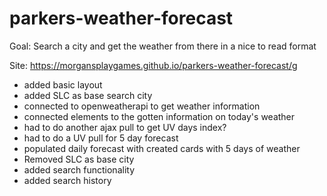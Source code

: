 # parkers-weather-forecast
Goal: Search a city and get the weather from there in a nice to read format

Site: https://morgansplaygames.github.io/parkers-weather-forecast/g

* added basic layout
* added SLC as base search city
* connected to openweatherapi to get weather information
* connected elements to the gotten information on today's weather
* had to do another ajax pull to get UV days index?
* had to do a UV pull for 5 day forecast
* populated daily forecast with created cards with 5 days of weather
* Removed SLC as base city
* added search functionality
* added search history
